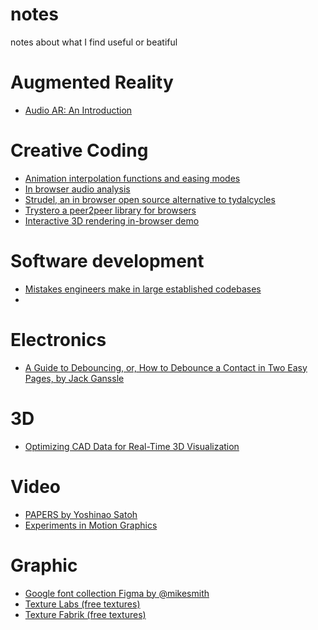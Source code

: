 # notes
notes about what I find useful or beatiful

# Augmented Reality

- [Audio AR: An Introduction](https://medium.com/labs-notebook/audio-ar-an-introduction-698661405ff4)

# Creative Coding

- [Animation interpolation functions and easing modes](https://easings.net/)
- [In browser audio analysis](https://meyda.js.org/)
- [Strudel, an in browser open source alternative to tydalcycles](https://strudel.cc/)
- [Trystero a peer2peer library for browsers](https://oxism.com/trystero/)
- [Interactive 3D rendering in-browser demo](https://renderqueue.dev/)

# Software development

- [Mistakes engineers make in large established codebases](https://www.seangoedecke.com/large-established-codebases/)
- 

# Electronics

- [A Guide to Debouncing, or, How to Debounce a Contact in Two Easy Pages, by Jack Ganssle](https://www.ganssle.com/debouncing.htm)

# 3D

- [Optimizing CAD Data for Real-Time 3D Visualization](https://create.unity.com/optimizing-cad-data-for-real-time-3d-visualization-form)

# Video

- [PAPERS by Yoshinao Satoh](https://www.youtube.com/watch?v=56EG957YinM)
- [Experiments in Motion Graphics](https://www.youtube.com/watch?v=FdRE8q5TBJ0)

# Graphic

- [Google font collection Figma by @mikesmith](https://www.figma.com/design/lWrI14bRsS1axkjXRNG442/Usable-Google-Fonts?node-id=0-1&t=YpBkTx0RBFUfhQUG-1)
- [Texture Labs (free textures)](https://texturelabs.org/)
- [Texture Fabrik (free textures)](https://texturefabrik.com/)
